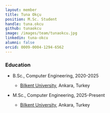 ```yaml
---
layout: member
title: Tuna Okçu
position: M.Sc. Student
handle: tuna.okcu
github: tunaokcu
image: /images/team/tunaokcu.jpg
linkedin: tuna-okcu
alumni: false
orcid: 0009-0004-1294-6562
---
```


### Education

- B.Sc., Computer Engineering, 2020-2025
  - [Bilkent University](http://www.cs.bilkent.edu.tr/), Ankara, Turkey
  
- M.Sc., Computer Engineering, 2025-Present
  - [Bilkent University](http://www.cs.bilkent.edu.tr/), Ankara, Turkey 
